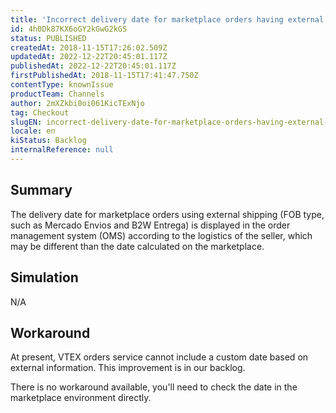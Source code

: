 ```yaml
---
title: 'Incorrect delivery date for marketplace orders having external shipping'
id: 4h0Dk87KX6oGY2kGwG2kGS
status: PUBLISHED
createdAt: 2018-11-15T17:26:02.509Z
updatedAt: 2022-12-22T20:45:01.117Z
publishedAt: 2022-12-22T20:45:01.117Z
firstPublishedAt: 2018-11-15T17:41:47.750Z
contentType: knownIssue
productTeam: Channels
author: 2mXZkbi0oi061KicTExNjo
tag: Checkout
slugEN: incorrect-delivery-date-for-marketplace-orders-having-external-shipping
locale: en
kiStatus: Backlog
internalReference: null
---
```


## Summary

The delivery date for marketplace orders using external shipping (FOB type, such as Mercado Envios and B2W Entrega) is displayed in the order management system (OMS) according to the logistics of the seller, which may be different than the date calculated on the marketplace.

## Simulation

N/A

## Workaround

At present, VTEX orders service cannot include a custom date based on external information. This improvement is in our backlog.

There is no workaround available, you'll need to check the date in the marketplace environment directly.

